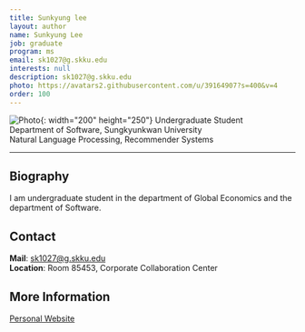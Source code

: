 ```yaml
---
title: Sunkyung lee
layout: author
name: Sunkyung Lee
job: graduate
program: ms
email: sk1027@g.skku.edu
interests: null
description: sk1027@g.skku.edu
photo: https://avatars2.githubusercontent.com/u/39164907?s=400&v=4
order: 100
---
```


<!-- Post name should be this form: name.md
        For example, Gildong Hong.md -->

<!-- Fill the contents where --Fill-- exists -->
<!-- The example is in '_authors/Jongwuk Lee.md' or '_authors/Jiwoo Kim.md'>

<!-- For 'name' front matter, follow this format: Gildong Hong -->
<!-- For 'job' front matter, choose the one of these: professor / graduate / undergraduate / alumni -->
<!-- For 'description' front matter, write down your email address and areas of interests.
        Email address is nessecary for graduate students.
        Follow this format: example@skku.edu / Computer Science -->

![Photo](https://avatars2.githubusercontent.com/u/39164907?s=400&v=4){: width="200" height="250"}
Undergraduate Student<br />
Department of Software, Sungkyunkwan University<br />
Natural Language Processing, Recommender Systems

<!-- If you have a photo, then write that url in (). Photo can be anything with 200x200 size. -->
<!-- Fill the position, institution/department, interests
        For example, Graduate Student<br>Department of Software, Sungkyunkwan University<br>Recommender Systems, Natural Language Processing, Neuroimaging Analysis and Understanding -->

<hr>

## Biography
I am undergraduate student in the department of Global Economics and the department of Software.

## Contact
**Mail**: sk1027@g.skku.edu
<br>
**Location**: Room 85453, Corporate Collaboration Center

## More Information
[Personal Website](https://github.com/skleee)

<!-- If you have some personal websites, then write the url here. -->
<!-- If you don't have them, then remove a line '[Persoal Website](--Fill--)' -->